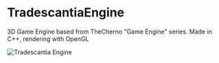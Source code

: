 # TradescantiaEngine

3D Game Engine based from TheCherno "Game Engine" series. Made in C++, rendering with OpenGL

![Tradescantia Engine](https://user-images.githubusercontent.com/55120018/141655816-9f62fa3e-c7e8-44e0-8044-8783caf865b9.png)
